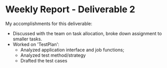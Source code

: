 # Weekly Report - Deliverable 2

My accomplishments for this deliverable:

 * Discussed with the team on task allocation, broke down assignment to smaller tasks.
 * Worked on 'TestPlan':
   * Analyzed application interface and job functions;
   * Analyzed test method/strategy
   * Drafted the test cases

